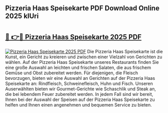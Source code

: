 ## Pizzeria Haas Speisekarte PDF Download Online 2025 kIUri

# <h2><a href="http://gcb6p1l.nevu.top/?p=Pizzeria+Haas+Speisekarte">🔗 👉🔴 Pizzeria Haas Speisekarte 2025 PDF</a></h2>

[![Pizzeria Haas Speisekarte 2025 PDF](https://i.imgur.com/dBaPXMq.png)](http://gcb6p1l.nevu.top/?p=Pizzeria+Haas+Speisekarte)
Die Pizzeria Haas Speisekarte ist die Kunst, ein Gericht zu kreieren und zwischen einer Vielzahl von Gerichten zu wählen. Auf der Pizzeria Haas Speisekarte unseres Restaurants finden Sie eine große Auswahl an leichten und frischen Salaten, die aus frischem Gemüse und Obst zubereitet werden. Für diejenigen, die Fleisch bevorzugen, bieten wir eine Auswahl an Gerichten auf der Pizzeria Haas Speisekarte an: Rindfleisch, Schweinefleisch, Huhn und Fisch. Unseren Auserwählten bieten wir Gourmet-Gerichte wie Schaschlik und Steak an, die bei lebendem Feuer zubereitet werden. In jedem Fall sind wir bereit, Ihnen bei der Auswahl der Speisen auf der Pizzeria Haas Speisekarte zu helfen und Ihnen einen angenehmen und bequemen Service zu bieten.
